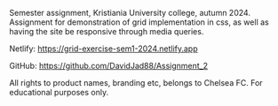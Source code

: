 Semester assignment, Kristiania University college, autumn 2024.
Assignment for demonstration of grid implementation in css,
as well as having the site be responsive through media queries.

Netlify:
https://grid-exercise-sem1-2024.netlify.app

GitHub:
https://github.com/DavidJad88/Assignment_2

All rights to product names, branding etc, belongs to Chelsea FC.
For educational purposes only.
